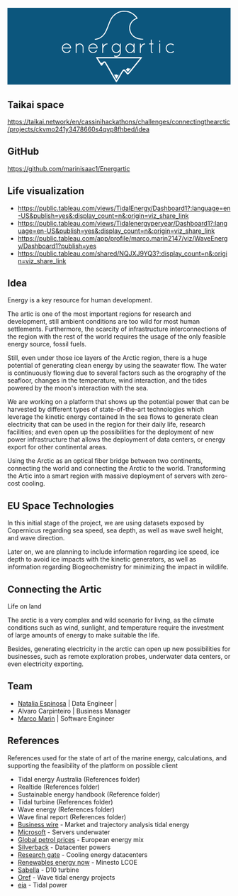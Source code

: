 ![](https://github.com/marinisaac1/Energartic/blob/main/logo/bannerSmall.png?raw=true)

## Taikai space 
https://taikai.network/en/cassinihackathons/challenges/connectingthearctic/projects/ckvmo241y3478660s4qvp8fhbed/idea

## GitHub 
https://github.com/marinisaac1/Energartic

## Life visualization

- https://public.tableau.com/views/TidalEnergy/Dashboard1?:language=en-US&publish=yes&:display_count=n&:origin=viz_share_link
- https://public.tableau.com/views/Tidalenergyperyear/Dashboard1?:language=en-US&publish=yes&:display_count=n&:origin=viz_share_link
- https://public.tableau.com/app/profile/marco.marin2147/viz/WaveEnergy/Dashboard1?publish=yes
- https://public.tableau.com/shared/NQJXJ9YQ3?:display_count=n&:origin=viz_share_link

## Idea 
Energy is a key resource for human development.

The artic is one of the most important regions for research and development, still ambient conditions are too wild for most human settlements. Furthermore, the scarcity of infrastructure interconnections of the region with the rest of the world requires the usage of the only feasible energy source, fossil fuels.

Still, even under those ice layers of the Arctic region, there is a huge potential of generating clean energy by using the seawater flow. The water is continuously flowing due to several factors such as the orography of the seafloor, changes in the temperature, wind interaction, and the tides powered by the moon's interaction with the sea.

We are working on a platform that shows up the potential power that can be harvested by different types of state-of-the-art technologies which leverage the kinetic energy contained In the sea flows to generate clean electricity that can be used in the region for their daily life, research facilities; and even open up the possibilities for the deployment of new power infrastructure that allows the deployment of data centers, or energy export for other continental areas.

Using the Arctic as an optical fiber bridge between two continents, connecting the world and connecting the Arctic to the world. Transforming the Artic into a smart region with massive deployment of servers with zero-cost cooling.

## EU Space Technologies
In this initial stage of the project, we are using datasets exposed by Copernicus regarding sea speed, sea depth, as well as wave swell height, and wave direction.

Later on, we are planning to include information regarding ice speed, ice depth to avoid ice impacts with the kinetic generators, as well as information regarding Biogeochemistry for minimizing the impact in wildlife.

## Connecting the Artic 
Life on land

The arctic is a very complex and wild scenario for living, as the climate conditions such as wind, sunlight, and temperature require the investment of large amounts of energy to make suitable the life.

Besides, generating electricity in the arctic can open up new possibilities for businesses, such as remote exploration probes, underwater data centers, or even electricity exporting.

## Team
- [Natalia Espinosa] | Data Engineer | 
- Alvaro Carpinteiro | Business Manager
- [Marco Marin] | Software Engineer

## References
References used for the state of art of the marine energy, calculations, and supporting the feasibility of the platform on possible client

- Tidal energy Australia (References folder)
- Realtide (References folder)
- Sustainable energy handbook (Reference folder)
- Tidal turbine (References folder) 
- Wave energy (References folder)
- Wave final report (References folder)
- [Business wire] - Market and trajectory analysis tidal energy 
- [Microsoft] - Servers underwater
- [Global petrol prices] - European energy mix
- [Silverback] - Datacenter powers
- [Research gate] - Cooling energy datacenters
- [Renewables energy now] - Minesto LCOE
- [Sabella] - D10 turbine
- [Oref] - Wave tidal energy projects
- [eia] - Tidal power

[Microsoft]:<https://natick.research.microsoft.com>
[Global Petrol prices]: <https://www.globalpetrolprices.com/energy_mix.php?countryId=221>
[Silverback]: <https://teamsilverback.com/knowledge-base/data-center-power-series-2-watts-amps-and-btus/>
[Research gate]: <https://www.researchgate.net/publication/317308758_Cooling_Energy_Consumption_Investigation_of_Data_Center_IT_Room_with_Vertical_Placed_Server>
[Renewables energy now]: <https://renewablesnow.com/news/minesto-says-lcoe-below-eur-50mwh-possible-for-kite-turbine-586850/>
[Business wire]: <https://www.businesswire.com/news/home/20210212005455/en/Global-Wave-and-Tidal-Energy-Industry-2020-to-2027---Market-Trajectory-Analytics---ResearchAndMarkets.com>
[Sabella]: <https://www.sabella.bzh/en/projects/d10>
[Oref]: <https://www.oref.co.uk/orkneys-energy/wave-tide/>
[eia]:<https://www.eia.gov/energyexplained/hydropower/tidal-power.php>

[Natalia Espinosa]: <https://www.linkedin.com/in/natalia-andrea-espinosa-gonzalez-242591161/>
[Marco Marin]: <https://www.linkedin.com/in/marcomaringranados/>
[Alvaro]: <https://www.linkedin.com/in/%C3%A1lvaro-carpinteiro-685ab368/>
  
   
